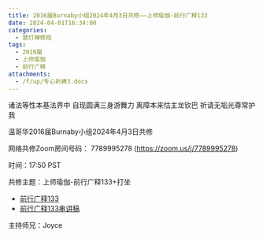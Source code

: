 ```yaml
---
title: 2016届Burnaby小组2024年4月3日共修——上师瑜伽-前行广释133
date: 2024-04-01T16:34:00
categories:
  - 慧灯禅修班
tags:
  - 2016届
  - 上师瑜伽
  - 前行广释
attachments:
  - /f/up/专心祈祷3.docx
---
```

诸法等性本基法界中 自现圆满三身游舞力 离障本来怙主龙钦巴 祈请无垢光尊常护我

温哥华2016届Burnaby小组2024年4月3日共修

网络共修Zoom房间号码： 7789995278 (<https://zoom.us/j/7789995278>)

时间：17:50 PST

共修主题：上师瑜伽-前行广释133+打坐
* [前行广释133](https://www.riyuebianzhao.com/%E5%88%9D%E7%BA%A7/%E5%8A%A0%E8%A1%8C/%E5%A4%A7%E5%9C%86%E6%BB%A1%E5%89%8D%E8%A1%8C/%E4%B8%8A%E5%B8%88%E8%AF%BE%E5%A0%82-%E5%A4%A7%E5%9C%86%E6%BB%A1%E5%89%8D%E8%A1%8C/%E4%B8%8A%E5%B8%88%E8%AF%BE%E5%A0%82-%E5%89%8D%E8%A1%8C%E5%B9%BF%E9%87%8A133)
* [前行广释133串讲稿](/f/up/专心祈祷3.docx)



主持师兄：Joyce
